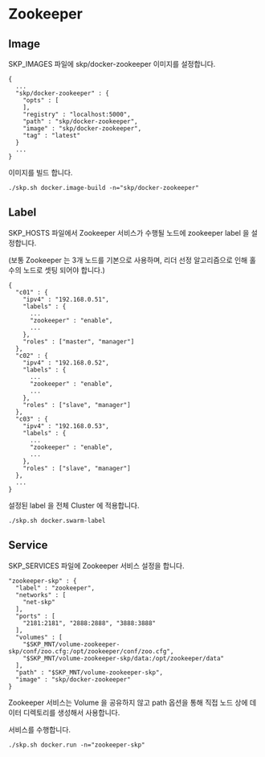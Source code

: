 # Zookeeper

## Image

SKP_IMAGES 파일에 skp/docker-zookeeper 이미지를 설정합니다.

```
{
  ...
  "skp/docker-zookeeper" : {
    "opts" : [
    ],
    "registry" : "localhost:5000",
    "path" : "skp/docker-zookeeper",
    "image" : "skp/docker-zookeeper",
    "tag" : "latest"
  }
  ...
}
```

이미지를 빌드 합니다.

```
./skp.sh docker.image-build -n="skp/docker-zookeeper"
```

## Label

SKP_HOSTS 파일에서 Zookeeper 서비스가 수행될 노드에 zookeeper label 을 설정합니다.

(보통 Zookeeper 는 3개 노드를 기본으로 사용하며, 리더 선정 알고리즘으로 인해 홀 수의 노드로 셋팅 되어야 합니다.)


```
{
  "c01" : {
    "ipv4" : "192.168.0.51",
    "labels" : {
      ...
      "zookeeper" : "enable",
      ...
    },
    "roles" : ["master", "manager"]
  },
  "c02" : {
    "ipv4" : "192.168.0.52",
    "labels" : {
      ...
      "zookeeper" : "enable",
      ...
    },
    "roles" : ["slave", "manager"]
  },
  "c03" : {
    "ipv4" : "192.168.0.53",
    "labels" : {
      ...
      "zookeeper" : "enable",
      ...
    },
    "roles" : ["slave", "manager"]
  },
  ...
}
```

설정된 label 을 전체 Cluster 에 적용합니다.

```
./skp.sh docker.swarm-label
```

## Service

SKP_SERVICES 파일에 Zookeeper 서비스 설정을 합니다.

```
"zookeeper-skp" : {
  "label" : "zookeeper",
  "networks" : [
    "net-skp"
  ],
  "ports" : [
    "2181:2181", "2888:2888", "3888:3888"
  ],
  "volumes" : [
    "$SKP_MNT/volume-zookeeper-skp/conf/zoo.cfg:/opt/zookeeper/conf/zoo.cfg",
    "$SKP_MNT/volume-zookeeper-skp/data:/opt/zookeeper/data"
  ],
  "path" : "$SKP_MNT/volume-zookeeper-skp",
  "image" : "skp/docker-zookeeper"
}
```

Zookeeper 서비스는 Volume 을 공유하지 않고 path 옵션을 통해 직접 노드 상에 데이터 디렉토리를 생성해서 사용합니다.

서비스를 수행합니다.

```
./skp.sh docker.run -n="zookeeper-skp"
```
